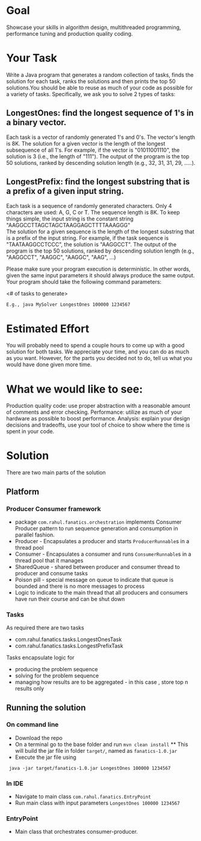 # Goal

Showcase your skills in algorithm design, multithreaded programming, performance tuning and
production quality coding.
# Your Task
Write a Java program that generates a random collection of tasks, finds the solution for each task, ranks the solutions and then prints the top 50 solutions.You should be able to reuse as much of your code as possible for a variety of tasks. Specifically, we ask you to solve 2 types of tasks:

## LongestOnes: find the longest sequence of 1's in a binary vector.
Each task is a vector of randomly generated 1's and 0's. The vector's length is 8K.
The solution for a given vector is the length of the longest subsequence of all 1's. For example, if the vector is "01011001110", the solution is 3 (i.e., the length of "111").
The output of the program is the top 50 solutions, ranked by descending solution length (e.g., 32, 31, 31, 29, .....).
## LongestPrefix: find the longest substring that is a prefix of a given input string.
Each task is a sequence of randomly generated characters. Only 4 characters are used: A, G, C or T. The sequence length is 8K.
To keep things simple, the input string is the constant string "AAGGCCTTAGCTAGCTAAGGAGCTTTTAAAGGG"  
The solution for a given sequence is the length of the longest substring that is a prefix of the input string. For example, if the task sequence is "TAATAAGGCCTCCC", the solution is "AAGGCCT".
The output of the program is the top 50 solutions, ranked by descending solution
length (e.g., "AAGGCCT", "AAGGC", "AAGGC", "AAG", ...)


Please make sure your program execution is deterministic. In other words, given the same input
parameters it should always produce the same output. Your program should take the following command parameters:

<Task type: LonestOnes or LongestPrefix> <# of tasks to generate> <random generator seed>

```bash
E.g., java MySolver LongestOnes 100000 1234567
```


# Estimated Effort
You will probably need to spend a couple hours to come up with a good solution for both  tasks.
We appreciate your time, and you can do as much as you want. However, for the parts you decided not to do, tell us what you would have done given more time.


# What we would like to see:
Production quality code: use proper abstraction with a reasonable amount of comments and error checking.
Performance: utilize as much of your hardware as possible to boost performance.
Analysis: explain your design decisions and tradeoffs, use your tool of choice to show where the time is spent in your code.

# Solution

There are two main parts of the solution 

## Platform 

### Producer Consumer framework
* package `com.rahul.fanatics.orchestration` implements Consumer Producer pattern  to run sequence generation and consumption in parallel fashion.
* Producer - Encapsulates a producer and starts `ProducerRunnable`s in a thread pool
* Consumer - Encapsulates a consumer and runs `ConsumerRunnable`s in a thread pool that it manages
* SharedQueue - shared between producer and consumer thread to producer and consume tasks
* Poison pill - special message on queue to indicate that queue is bounded and there is no more messages to process
* Logic to indicate to the main thread that all producers and consumers have run their course and can be shut down  

### Tasks

As required there are two tasks 

* com.rahul.fanatics.tasks.LongestOnesTask
* com.rahul.fanatics.tasks.LongestPrefixTask

Tasks encapsulate logic for
* producing the problem sequence
* solving for the problem sequence 
* managing how results are to be aggregated - in this case , store top n results only 

## Running the solution 

### On command line
* Download the repo 
* On a terminal go to the base folder and run `mvn clean install`
** This will build the jar file in folder `target/`, named as `fanatics-1.0.jar`
* Execute the jar file using 
```
 java -jar target/fanatics-1.0.jar LongestOnes 100000 1234567
```

### In IDE 
* Navigate to main class `com.rahul.fanatics.EntryPoint`
* Run main class with input parameters `LongestOnes 100000 1234567`

### EntryPoint
* Main class that orchestrates consumer-producer.    
